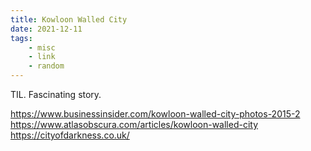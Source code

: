 ```yaml
---
title: Kowloon Walled City
date: 2021-12-11
tags:
    - misc
    - link
    - random
---
```


TIL. Fascinating story.

https://www.businessinsider.com/kowloon-walled-city-photos-2015-2
https://www.atlasobscura.com/articles/kowloon-walled-city
https://cityofdarkness.co.uk/
